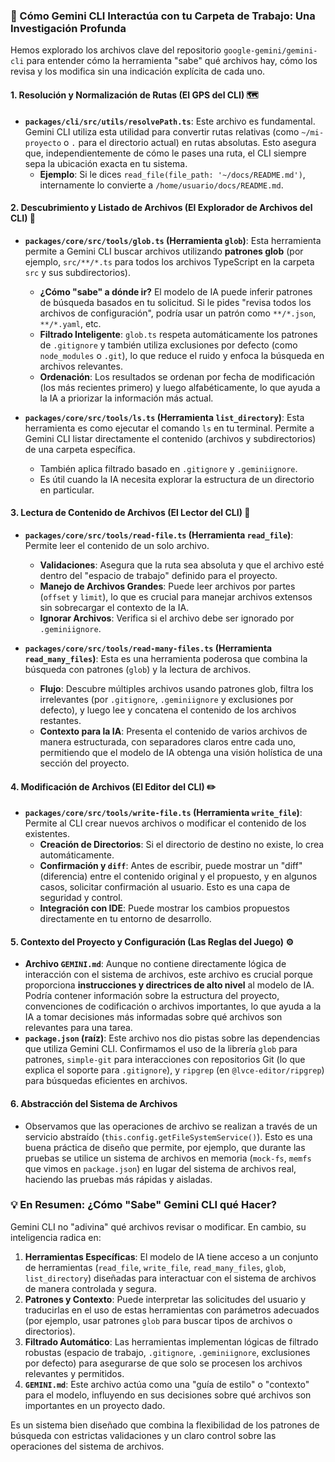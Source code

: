 ### 🧠 Cómo Gemini CLI Interactúa con tu Carpeta de Trabajo: Una Investigación Profunda

Hemos explorado los archivos clave del repositorio `google-gemini/gemini-cli` para entender cómo la herramienta "sabe" qué archivos hay, cómo los revisa y los modifica sin una indicación explícita de cada uno.

#### 1. **Resolución y Normalización de Rutas (El GPS del CLI) 🗺️**

*   **`packages/cli/src/utils/resolvePath.ts`**: Este archivo es fundamental. Gemini CLI utiliza esta utilidad para convertir rutas relativas (como `~/mi-proyecto` o `.` para el directorio actual) en rutas absolutas. Esto asegura que, independientemente de cómo le pases una ruta, el CLI siempre sepa la ubicación exacta en tu sistema.
    *   **Ejemplo**: Si le dices `read_file(file_path: '~/docs/README.md')`, internamente lo convierte a `/home/usuario/docs/README.md`.

#### 2. **Descubrimiento y Listado de Archivos (El Explorador de Archivos del CLI) 🔎**

*   **`packages/core/src/tools/glob.ts` (Herramienta `glob`)**: Esta herramienta permite a Gemini CLI buscar archivos utilizando **patrones glob** (por ejemplo, `src/**/*.ts` para todos los archivos TypeScript en la carpeta `src` y sus subdirectorios).
    *   **¿Cómo "sabe" a dónde ir?** El modelo de IA puede inferir patrones de búsqueda basados en tu solicitud. Si le pides "revisa todos los archivos de configuración", podría usar un patrón como `**/*.json`, `**/*.yaml`, etc.
    *   **Filtrado Inteligente**: `glob.ts` respeta automáticamente los patrones de `.gitignore` y también utiliza exclusiones por defecto (como `node_modules` o `.git`), lo que reduce el ruido y enfoca la búsqueda en archivos relevantes.
    *   **Ordenación**: Los resultados se ordenan por fecha de modificación (los más recientes primero) y luego alfabéticamente, lo que ayuda a la IA a priorizar la información más actual.

*   **`packages/core/src/tools/ls.ts` (Herramienta `list_directory`)**: Esta herramienta es como ejecutar el comando `ls` en tu terminal. Permite a Gemini CLI listar directamente el contenido (archivos y subdirectorios) de una carpeta específica.
    *   También aplica filtrado basado en `.gitignore` y `.geminiignore`.
    *   Es útil cuando la IA necesita explorar la estructura de un directorio en particular.

#### 3. **Lectura de Contenido de Archivos (El Lector del CLI) 📖**

*   **`packages/core/src/tools/read-file.ts` (Herramienta `read_file`)**: Permite leer el contenido de un solo archivo.
    *   **Validaciones**: Asegura que la ruta sea absoluta y que el archivo esté dentro del "espacio de trabajo" definido para el proyecto.
    *   **Manejo de Archivos Grandes**: Puede leer archivos por partes (`offset` y `limit`), lo que es crucial para manejar archivos extensos sin sobrecargar el contexto de la IA.
    *   **Ignorar Archivos**: Verifica si el archivo debe ser ignorado por `.geminiignore`.

*   **`packages/core/src/tools/read-many-files.ts` (Herramienta `read_many_files`)**: Esta es una herramienta poderosa que combina la búsqueda con patrones (`glob`) y la lectura de archivos.
    *   **Flujo**: Descubre múltiples archivos usando patrones glob, filtra los irrelevantes (por `.gitignore`, `.geminiignore` y exclusiones por defecto), y luego lee y concatena el contenido de los archivos restantes.
    *   **Contexto para la IA**: Presenta el contenido de varios archivos de manera estructurada, con separadores claros entre cada uno, permitiendo que el modelo de IA obtenga una visión holística de una sección del proyecto.

#### 4. **Modificación de Archivos (El Editor del CLI) ✏️**

*   **`packages/core/src/tools/write-file.ts` (Herramienta `write_file`)**: Permite al CLI crear nuevos archivos o modificar el contenido de los existentes.
    *   **Creación de Directorios**: Si el directorio de destino no existe, lo crea automáticamente.
    *   **Confirmación y `diff`**: Antes de escribir, puede mostrar un "diff" (diferencia) entre el contenido original y el propuesto, y en algunos casos, solicitar confirmación al usuario. Esto es una capa de seguridad y control.
    *   **Integración con IDE**: Puede mostrar los cambios propuestos directamente en tu entorno de desarrollo.

#### 5. **Contexto del Proyecto y Configuración (Las Reglas del Juego) ⚙️**

*   **Archivo `GEMINI.md`**: Aunque no contiene directamente lógica de interacción con el sistema de archivos, este archivo es crucial porque proporciona **instrucciones y directrices de alto nivel** al modelo de IA. Podría contener información sobre la estructura del proyecto, convenciones de codificación o archivos importantes, lo que ayuda a la IA a tomar decisiones más informadas sobre qué archivos son relevantes para una tarea.
*   **`package.json` (raíz)**: Este archivo nos dio pistas sobre las dependencias que utiliza Gemini CLI. Confirmamos el uso de la librería `glob` para patrones, `simple-git` para interacciones con repositorios Git (lo que explica el soporte para `.gitignore`), y `ripgrep` (en `@lvce-editor/ripgrep`) para búsquedas eficientes en archivos.

#### 6. **Abstracción del Sistema de Archivos**

*   Observamos que las operaciones de archivo se realizan a través de un servicio abstraído (`this.config.getFileSystemService()`). Esto es una buena práctica de diseño que permite, por ejemplo, que durante las pruebas se utilice un sistema de archivos en memoria (`mock-fs`, `memfs` que vimos en `package.json`) en lugar del sistema de archivos real, haciendo las pruebas más rápidas y aisladas.

### 💡 En Resumen: ¿Cómo "Sabe" Gemini CLI qué Hacer?

Gemini CLI no "adivina" qué archivos revisar o modificar. En cambio, su inteligencia radica en:

1.  **Herramientas Específicas**: El modelo de IA tiene acceso a un conjunto de herramientas (`read_file`, `write_file`, `read_many_files`, `glob`, `list_directory`) diseñadas para interactuar con el sistema de archivos de manera controlada y segura.
2.  **Patrones y Contexto**: Puede interpretar las solicitudes del usuario y traducirlas en el uso de estas herramientas con parámetros adecuados (por ejemplo, usar patrones `glob` para buscar tipos de archivos o directorios).
3.  **Filtrado Automático**: Las herramientas implementan lógicas de filtrado robustas (espacio de trabajo, `.gitignore`, `.geminiignore`, exclusiones por defecto) para asegurarse de que solo se procesen los archivos relevantes y permitidos.
4.  **`GEMINI.md`**: Este archivo actúa como una "guía de estilo" o "contexto" para el modelo, influyendo en sus decisiones sobre qué archivos son importantes en un proyecto dado.

Es un sistema bien diseñado que combina la flexibilidad de los patrones de búsqueda con estrictas validaciones y un claro control sobre las operaciones del sistema de archivos.